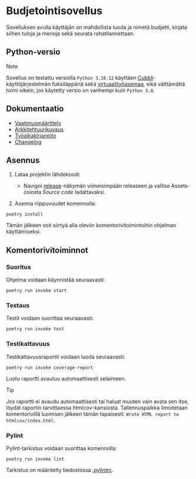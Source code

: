 # Budjetointisovellus
Sovelluksen avulla käyttäjän on mahdollista luoda ja nimetä budjetti, kirjata siihen tuloja ja menoja sekä seurata rahatilannettaan. 

## Python-versio
> [!NOTE]
> Sovellus on testattu versiolla `Python 3.10.12` käyttäen [Cubbli](https://helpdesk.it.helsinki.fi/ohjeet/muut-ohjeet/cubbli-helsingin-yliopistossa)-käyttöjärjestelmän fuksiläppäriä sekä [virtuaalityöasemaa](https://vdi.helsinki.fi/), eikä välttämättä toimi oikein, jos käytetty versio on vanhempi kuin `Python 3.8`. 

## Dokumentaatio
- [Vaatimusmäärittely](budjetointisovellus/dokumentaatio/vaatimusmaarittely.md)
- [Arkkitehtuurikuvaus](budjetointisovellus/dokumentaatio/arkkitehtuuri.md)
- [Työaikakirjanpito](budjetointisovellus/dokumentaatio/tuntikirjanpito.md)
- [Changelog](budjetointisovellus/dokumentaatio/changelog.md)

## Asennus

1. Lataa projektin lähdekoodi:
    - Navigoi [release](https://github.com/kuosaton/ot-harjoitustyo/releases)-näkymän viimeisimpään releaseen ja valitse Assets-osiosta *Source code* ladattavaksi.

2. Asenna riippuvuudet komennolla:

```
poetry install
```

Tämän jälkeen voit siirtyä alla oleviin komentorivitoimintoihin ohjelman käyttämiseksi.

## Komentorivitoiminnot

### Suoritus
Ohjelma voidaan käynnistää seuraavasti:
```
poetry run invoke start
```
### Testaus
Testit voidaan suorittaa seuraavasti:
```
poetry run invoke test
```
### Testikattavuus
Testikattavuusraportti voidaan luoda seuraavasti:
```
poetry run invoke coverage-report
```
Luotu raportti avautuu automaattisesti selaimeen. 

> [!TIP]
> Jos raportti ei avaudu automaattisesti tai haluat muuten vain avata sen itse, löydät raportin tarvittaessa *htmlcov*-kansiosta. Tallennuspaikka ilmoitetaan komentorivillä luomisen jälkeen tämän tapaisesti: `Wrote HTML report to htmlcov/index.html`.

### Pylint
Pylint-tarkistus voidaan suorittaa komennolla:
```
poetry run invoke lint
```
Tarkistus on määritelty tiedostossa [.pylintrc](budjetointisovellus/.pylintrc).
